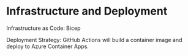 # Infrastructure and Deployment

Infrastructure as Code: Bicep

Deployment Strategy: GitHub Actions will build a container image and deploy to Azure Container Apps.

